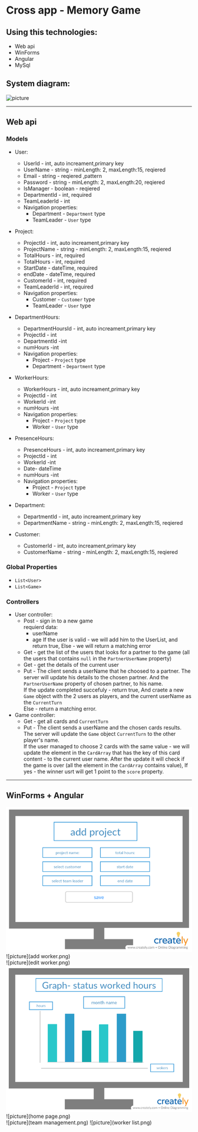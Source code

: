 # Cross app - Memory Game

## Using this technologies:
* Web api
* WinForms
* Angular
* MySql

## System diagram:
![picture](step1.png)

***
## Web api
### Models
* User:
    * UserId - int, auto increament,primary key
    * UserName - string - minLength: 2, maxLength:15, reqiered
    * Email - string -  reqiered ,pattern
    * Password - string - minLength: 2, maxLength:20, reqiered
    * IsManager - boolean - reqiered
    * DepartmentId - int, required
    * TeamLeaderId - int
    * Navigation  properties:
        * Department - `Department` type
        * TeamLeader - `User` type

* Project:
    * ProjectId - int, auto increament,primary key
    * ProjectName - string - minLength: 2, maxLength:15, reqiered
    * TotalHours - int, required
    * TotalHours - int, required
    * StartDate - dateTime, required
    * endDate - dateTime, required
    * CustomerId - int, required
    * TeamLeaderId - int, required 
    * Navigation  properties:
        * Customer - `Customer` type
        * TeamLeader - `User` type

* DepartmentHours:
    * DepartmentHoursId - int, auto increament,primary key
    * ProjectId - int
    * DepartmentId -int
    * numHours -int
     * Navigation  properties:
        * Project - `Project` type
        * Department - `Department` type

* WorkerHours:
    * WorkerHours - int, auto increament,primary key
    * ProjectId - int
    * WorkerId -int
    * numHours -int
     * Navigation  properties:
        * Project - `Project` type
        * Worker - `User` type

* PresenceHours:
    * PresenceHours - int, auto increament,primary key
    * ProjectId - int
    * WorkerId -int
    * Date- dateTime
    * numHours -int
     * Navigation  properties:
        * Project - `Project` type
        * Worker - `User` type       

* Department:
    * DepartmentId - int, auto increament,primary key
    * DepartmentName - string - minLength: 2, maxLength:15, reqiered 

* Customer:
    * CustomerId - int, auto increament,primary key
    * CustomerName - string - minLength: 2, maxLength:15, reqiered 


### Global Properties
* `List<User>`
* `List<Game>`

### Controllers
* User controller:
    * Post - sign in to a new game    
    requierd data: 
        * userName
        * age
    If the user is valid - we will add him to the UserList, and return true, Else - we will return a matching error
    * Get - get the list of the users that looks for a partner to the game (all the users that contains `null` in the `PartnerUserName` property)
    * Get - get the details of the current user
    * Put - The client sends a userName that he choosed to a partner.
    The server will update his details to the chosen partner. And the `PartnerUserName` property of chosen partner, to his name.   
    If the update completed succefuly - return true, And craete a new `Game` object with the 2 users as players, and the current userName as the `CurrentTurn`  
    Else - return a matching error.
* Game controller:
    * Get - get all cards and `CurrentTurn`
    * Put - The client sends a userName and the chosen cards results.
    The server will update the `Game` object `CurrentTurn` to the other player's name.   
    If the user managed to choose 2 cards with the same value - we will update the element in the `CardArray` that has the key of this card content - to the current user name.
    After the update it will check if the game is over (all the element in the `CardArray` contains value), If yes - the winner usrt will get 1 point to the `score` property.

***
## WinForms +  Angular
![picture](add_project.png)  
![picture](add worker.png)  
![picture](edit worker.png)  
![picture](graphHoursStatus.png)  
![picture](home page.png)  
![picture](team management.png) 
![picture](worker list.png) 
 